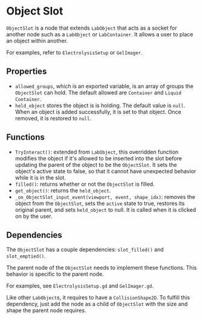 # Object Slot
`ObjectSlot` is a node that extends `LabObject` that acts as a socket for another node such as a `LabObject` or `LabContainer`. It allows a user to place an object within another. 

For examples, refer to `ElectrolysisSetup` or `GelImager`.

## Properties
- `allowed_groups`, which is an exported variable, is an array of groups the `ObjectSlot` can hold. The default allowed are `Container` and `Liquid Container`.
- `held_object` stores the object is is holding. The default value is `null`. When an object is added successfully, it is set to that object. Once removed, it is restored to `null`.

## Functions
- `TryInteract()`: extended from `LabObject`, this overridden function modifies the object if it's allowed to be inserted into the slot before updating the parent of the object to be the `ObjectSlot`. It sets the object's active state to false, so that it cannot have unexpected behavior while it is in the slot.
- `filled()`: returns whether or not the `ObjectSlot` is filled.
- `get_object()`: returns the `held_object`.
- `_on_ObjectSlot_input_event(viewport, event, shape_idx)`: removes the object from the `ObjectSlot`, sets the `active` state to true, restores its original parent, and sets `held_object` to null. It is called when it is clicked on by the user.

## Dependencies
The `ObjectSlot` has a couple dependencies: `slot_filled()` and `slot_emptied()`.

The parent node of the `ObjectSlot` needs to implement these functions. This behavior is specific to the parent node.

For examples, see `ElectrolysisSetup.gd` and `GelImager.gd`.

Like other `LabObject`s, it requires to have a `CollisionShape2D`. To fulfill this dependency, just add the node as a child of `ObjectSlot` with the size and shape the parent node requires. 